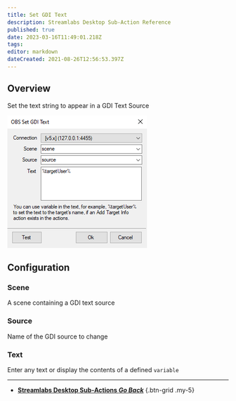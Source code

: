 ```yaml
---
title: Set GDI Text
description: Streamlabs Desktop Sub-Action Reference
published: true
date: 2023-03-16T11:49:01.218Z
tags: 
editor: markdown
dateCreated: 2021-08-26T12:56:53.397Z
---
```


## Overview
Set the text string to appear in a GDI Text Source

![overview.png](/Sub-Actions/OBS/set-gdi-text/overview.png)

## Configuration
### Scene
A scene containing a GDI text source

### Source
Name of the GDI source to change

### Text
Enter any text or display the contents of a defined `variable`

---

- [<i class="mdi mdi-chevron-left"></i> **Streamlabs Desktop Sub-Actions *Go Back***](/Sub-Actions/Streamlabs-Desktop)
{.btn-grid .my-5}